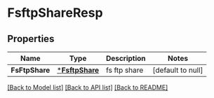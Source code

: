 # FsftpShareResp

## Properties
Name | Type | Description | Notes
------------ | ------------- | ------------- | -------------
**FsFtpShare** | [***FsftpShare**](FSFTPShare.md) | fs ftp share | [default to null]

[[Back to Model list]](../README.md#documentation-for-models) [[Back to API list]](../README.md#documentation-for-api-endpoints) [[Back to README]](../README.md)


